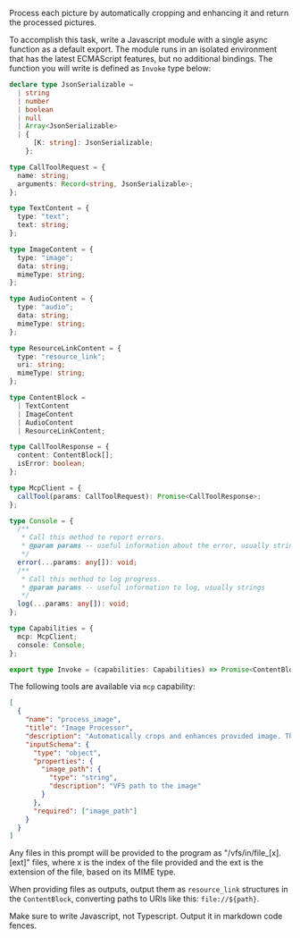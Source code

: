 Process each picture by automatically cropping and enhancing it and return the
processed pictures.

To accomplish this task, write a Javascript module with a single async function
as a default export. The module runs in an isolated environment that has the
latest ECMAScript features, but no additional bindings. The function you will
write is defined as `Invoke` type below:

```ts
declare type JsonSerializable =
  | string
  | number
  | boolean
  | null
  | Array<JsonSerializable>
  | {
      [K: string]: JsonSerializable;
    };

type CallToolRequest = {
  name: string;
  arguments: Record<string, JsonSerializable>;
};

type TextContent = {
  type: "text";
  text: string;
};

type ImageContent = {
  type: "image";
  data: string;
  mimeType: string;
};

type AudioContent = {
  type: "audio";
  data: string;
  mimeType: string;
};

type ResourceLinkContent = {
  type: "resource_link";
  uri: string;
  mimeType: string;
};

type ContentBlock =
  | TextContent
  | ImageContent
  | AudioContent
  | ResourceLinkContent;

type CallToolResponse = {
  content: ContentBlock[];
  isError: boolean;
};

type McpClient = {
  callTool(params: CallToolRequest): Promise<CallToolResponse>;
};

type Console = {
  /**
   * Call this method to report errors.
   * @param params -- useful information about the error, usually strings
   */
  error(...params: any[]): void;
  /**
   * Call this method to log progress.
   * @param params -- useful information to log, usually strings
   */
  log(...params: any[]): void;
};

type Capabilities = {
  mcp: McpClient;
  console: Console;
};

export type Invoke = (capabilities: Capabilities) => Promise<ContentBlock[]>;
```

The following tools are available via `mcp` capability:

```json
[
  {
    "name": "process_image",
    "title": "Image Processor",
    "description": "Automatically crops and enhances provided image. The output is a resource_link with with the uri pointing at the processed image",
    "inputSchema": {
      "type": "object",
      "properties": {
        "image_path": {
          "type": "string",
          "description": "VFS path to the image"
        }
      },
      "required": ["image_path"]
    }
  }
]
```

Any files in this prompt will be provided to the program as
"/vfs/in/file\_[x].[ext]" files, where x is the index of the file provided and
the ext is the extension of the file, based on its MIME type.

When providing files as outputs, output them as `resource_link` structures in
the `ContentBlock`, converting paths to URIs like this: `file://${path}`.

Make sure to write Javascript, not Typescript. Output it in markdown code
fences.
